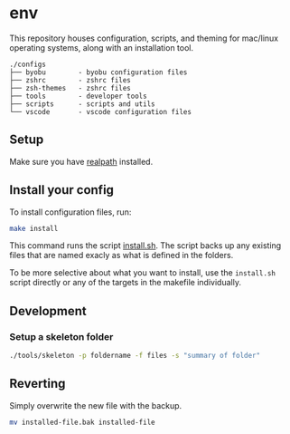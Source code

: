 # env

This repository houses configuration, scripts, and theming
for mac/linux operating systems, along with an installation
tool.

```tree
./configs
├── byobu        - byobu configuration files
├── zshrc        - zshrc files
├── zsh-themes   - zshrc files
├── tools        - developer tools
├── scripts      - scripts and utils
└── vscode       - vscode configuration files
```

## Setup

Make sure you have [realpath](https://man7.org/linux/man-pages/man3/realpath.3.html)
installed.

## Install your config

To install configuration files, run:

```bash
make install
```

This command runs the script
[install.sh](./tools/install.sh). The script
backs up any existing files that
are named exacly as what is defined in the folders.

To be more selective about what you want to install,
use the `install.sh` script directly or any of the targets
in the makefile individually.

## Development

### Setup a skeleton folder

```bash
./tools/skeleton -p foldername -f files -s "summary of folder"
```

## Reverting

Simply overwrite the new file with the backup.

```bash
mv installed-file.bak installed-file
```
